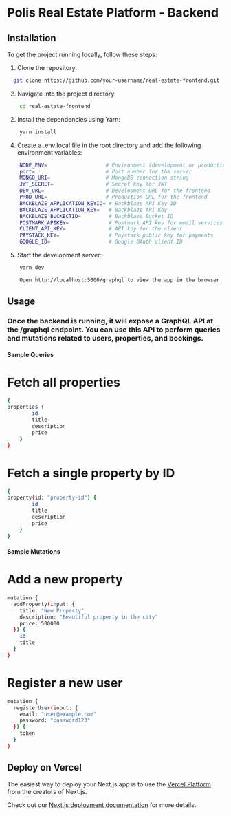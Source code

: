 # Polis Real Estate Platform - Backend

## Installation

To get the project running locally, follow these steps:

1. Clone the repository:

```bash
  git clone https://github.com/your-username/real-estate-frontend.git

```

2. Navigate into the project directory:

```bash
    cd real-estate-frontend
```

2. Install the dependencies using Yarn:

```bash
    yarn install
```

4. Create a .env.local file in the root directory and add the following environment variables:

```bash
    NODE_ENV=                   # Environment (development or production)
    port=                       # Port number for the server
    MONGO_URI=                  # MongoDB connection string
    JWT_SECRET=                 # Secret key for JWT
    DEV_URL=                    # Development URL for the frontend
    PROD_URL=                   # Production URL for the frontend
    BACKBLAZE_APPLICATION_KEYID= # Backblaze API Key ID
    BACKBLAZE_APPLICATION_KEY=   # Backblaze API Key
    BACKBLAZE_BUCKECTID=         # Backblaze Bucket ID
    POSTMARK_APIKEY=             # Postmark API key for email services
    CLIENT_API_KEY=              # API key for the client
    PAYSTACK_KEY=                # Paystack public key for payments
    GOOGLE_ID=                   # Google OAuth client ID

```

5. Start the development server:

```bash
    yarn dev

    Open http://localhost:5000/graphql to view the app in the browser.

```

## Usage

### Once the backend is running, it will expose a GraphQL API at the /graphql endpoint. You can use this API to perform queries and mutations related to users, properties, and bookings.

#### Sample Queries

# Fetch all properties

```bash
{
properties {
        id
        title
        description
        price
    }
}
```

# Fetch a single property by ID

```bash
{
property(id: "property-id") {
        id
        title
        description
        price
    }
}
```

#### Sample Mutations

# Add a new property

```bash
mutation {
  addProperty(input: {
    title: "New Property"
    description: "Beautiful property in the city"
    price: 500000
  }) {
    id
    title
  }
}
```

# Register a new user

```bash
mutation {
  registerUser(input: {
    email: "user@example.com"
    password: "password123"
  }) {
    token
  }
}

```

## Deploy on Vercel

The easiest way to deploy your Next.js app is to use the [Vercel Platform](https://vercel.com/new?utm_medium=default-template&filter=next.js&utm_source=create-next-app&utm_campaign=create-next-app-readme) from the creators of Next.js.

Check out our [Next.js deployment documentation](https://nextjs.org/docs/deployment) for more details.
